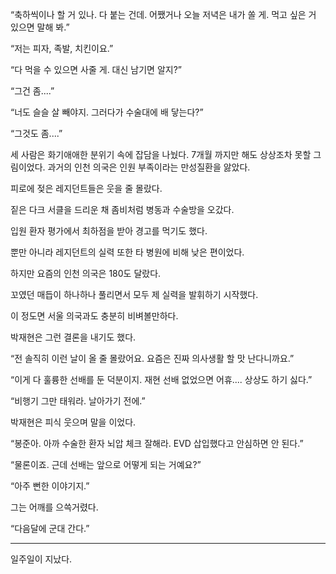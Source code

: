 “축하씩이나 할 거 있나. 다 붙는 건데. 어쨌거나 오늘 저녁은 내가 쏠 게. 먹고 싶은 거 있으면 말해 봐.”

“저는 피자, 족발, 치킨이요.”

“다 먹을 수 있으면 사줄 게. 대신 남기면 알지?”

“그건 좀....”

“너도 슬슬 살 빼야지. 그러다가 수술대에 배 닿는다?”

“그것도 좀....”

세 사람은 화기애애한 분위기 속에 잡담을 나눴다. 7개월 까지만 해도 상상조차 못할 그림이었다. 과거의 인천 의국은 인원 부족이라는 만성질환을 앓았다.

피로에 젖은 레지던트들은 웃을 줄 몰랐다.

짙은 다크 서클을 드리운 채 좀비처럼 병동과 수술방을 오갔다.

입원 환자 평가에서 최하점을 받아 경고를 먹기도 했다.

뿐만 아니라 레지던트의 실력 또한 타 병원에 비해 낮은 편이었다.

하지만 요즘의 인천 의국은 180도 달랐다.

꼬였던 매듭이 하나하나 풀리면서 모두 제 실력을 발휘하기 시작했다.

이 정도면 서울 의국과도 충분히 비벼볼만하다.

박재현은 그런 결론을 내기도 했다.

“전 솔직히 이런 날이 올 줄 몰랐어요. 요즘은 진짜 의사생활 할 맛 난다니까요.”

“이게 다 훌륭한 선배를 둔 덕분이지. 재현 선배 없었으면 어휴.... 상상도 하기 싫다.”

“비행기 그만 태워라. 날아가기 전에.”

박재현은 피식 웃으며 말을 이었다.

“봉준아. 아까 수술한 환자 뇌압 체크 잘해라. EVD 삽입했다고 안심하면 안 된다.”

“물론이죠. 근데 선배는 앞으로 어떻게 되는 거예요?”

“아주 뻔한 이야기지.”

그는 어깨를 으쓱거렸다.

“다음달에 군대 간다.”

***

일주일이 지났다.